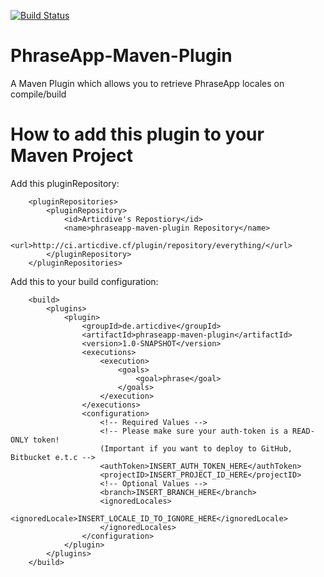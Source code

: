 [![Build Status](http://ci.articdive.cf/job/PhraseApp-Maven-Plugin/badge/icon)](http://ci.articdive.cf/job/PhraseApp-Maven-Plugin)
# PhraseApp-Maven-Plugin
A Maven Plugin which allows you to retrieve PhraseApp locales on compile/build

# How to add this plugin to your Maven Project

Add this pluginRepository:
```
    <pluginRepositories>
        <pluginRepository>
            <id>Articdive's Repostiory</id>
            <name>phraseapp-maven-plugin Repository</name>
            <url>http://ci.articdive.cf/plugin/repository/everything/</url>
        </pluginRepository>
    </pluginRepositories>
```
Add this to your build configuration:
```
    <build>
        <plugins>
            <plugin>
                <groupId>de.articdive</groupId>
                <artifactId>phraseapp-maven-plugin</artifactId>
                <version>1.0-SNAPSHOT</version>
                <executions>
                    <execution>
                        <goals>
                            <goal>phrase</goal>
                        </goals>
                    </execution>
                </executions>
                <configuration>
                    <!-- Required Values -->
                    <!-- Please make sure your auth-token is a READ-ONLY token! 
                    (Important if you want to deploy to GitHub, Bitbucket e.t.c -->
                    <authToken>INSERT_AUTH_TOKEN_HERE</authToken>
                    <projectID>INSERT_PROJECT_ID_HERE</projectID>
                    <!-- Optional Values -->
                    <branch>INSERT_BRANCH_HERE</branch>
                    <ignoredLocales>
                        <ignoredLocale>INSERT_LOCALE_ID_TO_IGNORE_HERE</ignoredLocale>
                    </ignoredLocales>
                </configuration>
            </plugin>
        </plugins>
    </build>
```
